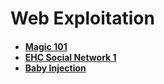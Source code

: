 <h1>Web Exploitation</h1>
<h4>
  <ul>
  <li><a href="https://github.com/tuangu2609/CTF-Writeups/blob/main/FUSec_2023/Web/Magic101/README.md">Magic 101</li>
  <li>EHC Social Network 1</li>
  <li>Baby Injection</li>
</ul>

</h4>
